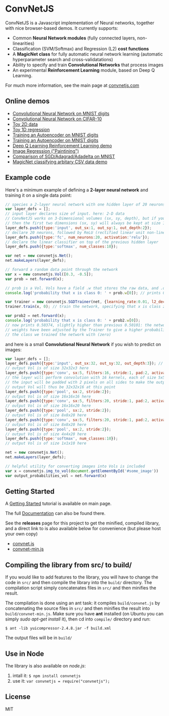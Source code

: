
# ConvNetJS

ConvNetJS is a Javascript implementation of Neural networks, together with nice browser-based demos. It currently supports:

- Common **Neural Network modules** (fully connected layers, non-linearities)
- Classification (SVM/Softmax) and Regression (L2) **cost functions**
- A **MagicNet class** for fully automatic neural network learning (automatic hyperparameter search and cross-validatations)
- Ability to specify and train **Convolutional Networks** that process images
- An experimental **Reinforcement Learning** module, based on Deep Q Learning.

For much more information, see the main page at [convnetjs.com](http://convnetjs.com)

## Online demos
- [Convolutional Neural Network on MNIST digits](http://cs.stanford.edu/~karpathy/convnetjs/demo/mnist.html)
- [Convolutional Neural Network on CIFAR-10](http://cs.stanford.edu/~karpathy/convnetjs/demo/cifar10.html)
- [Toy 2D data](http://cs.stanford.edu/~karpathy/convnetjs/demo/classify2d.html)
- [Toy 1D regression](http://cs.stanford.edu/~karpathy/convnetjs/demo/regression.html)
- [Training an Autoencoder on MNIST digits](http://cs.stanford.edu/~karpathy/convnetjs/demo/denoising_autoencoder.html)
- [Training an Autoencoder on MNIST digits](http://cs.stanford.edu/~karpathy/convnetjs/demo/autoencoder.html)
- [Deep Q Learning Reinforcement Learning demo](http://cs.stanford.edu/people/karpathy/convnetjs/demo/rldemo.html)
- [Image Regression ("Paintining")](http://cs.stanford.edu/~karpathy/convnetjs/demo/image_regression.html)
- [Comparison of SGD/Adagrad/Adadelta on MNIST](http://cs.stanford.edu/people/karpathy/convnetjs/demo/trainers.html)
- [MagicNet classifying arbitary CSV data demo](http://cs.stanford.edu/people/karpathy/convnetjs/demo/automatic.html)

## Example code

Here's a minimum example of defining a **2-layer neural network** and training
it on a single data point:

```javascript
// species a 2-layer neural network with one hidden layer of 20 neurons
var layer_defs = [];
// input layer declares size of input. here: 2-D data
// ConvNetJS works on 3-Dimensional volumes (sx, sy, depth), but if you're not dealing with images
// then the first two dimensions (sx, sy) will always be kept at size 1
layer_defs.push({type:'input', out_sx:1, out_sy:1, out_depth:2});
// declare 20 neurons, followed by ReLU (rectified linear unit non-linearity)
layer_defs.push({type:'fc', num_neurons:20, activation:'relu'}); 
// declare the linear classifier on top of the previous hidden layer
layer_defs.push({type:'softmax', num_classes:10});

var net = new convnetjs.Net();
net.makeLayers(layer_defs);

// forward a random data point through the network
var x = new convnetjs.Vol([0.3, -0.5]);
var prob = net.forward(x); 

// prob is a Vol. Vols have a field .w that stores the raw data, and .dw that stores gradients
console.log('probability that x is class 0: ' + prob.w[0]); // prints 0.50101

var trainer = new convnetjs.SGDTrainer(net, {learning_rate:0.01, l2_decay:0.001});
trainer.train(x, 0); // train the network, specifying that x is class zero

var prob2 = net.forward(x);
console.log('probability that x is class 0: ' + prob2.w[0]);
// now prints 0.50374, slightly higher than previous 0.50101: the networks
// weights have been adjusted by the Trainer to give a higher probability to
// the class we trained the network with (zero)
```

and here is a small **Convolutional Neural Network** if you wish to predict on images:

```javascript
var layer_defs = [];
layer_defs.push({type:'input', out_sx:32, out_sy:32, out_depth:3}); // declare size of input
// output Vol is of size 32x32x3 here
layer_defs.push({type:'conv', sx:5, filters:16, stride:1, pad:2, activation:'relu'});
// the layer will perform convolution with 16 kernels, each of size 5x5.
// the input will be padded with 2 pixels on all sides to make the output Vol of the same size
// output Vol will thus be 32x32x16 at this point
layer_defs.push({type:'pool', sx:2, stride:2});
// output Vol is of size 16x16x16 here
layer_defs.push({type:'conv', sx:5, filters:20, stride:1, pad:2, activation:'relu'});
// output Vol is of size 16x16x20 here
layer_defs.push({type:'pool', sx:2, stride:2});
// output Vol is of size 8x8x20 here
layer_defs.push({type:'conv', sx:5, filters:20, stride:1, pad:2, activation:'relu'});
// output Vol is of size 8x8x20 here
layer_defs.push({type:'pool', sx:2, stride:2});
// output Vol is of size 4x4x20 here
layer_defs.push({type:'softmax', num_classes:10});
// output Vol is of size 1x1x10 here

net = new convnetjs.Net();
net.makeLayers(layer_defs);

// helpful utility for converting images into Vols is included
var x = convnetjs.img_to_vol(document.getElementById('#some_image'))
var output_probabilities_vol = net.forward(x)
```

## Getting Started
A [Getting Started](http://cs.stanford.edu/people/karpathy/convnetjs/started.html) tutorial is available on main page.

The full [Documentation](http://cs.stanford.edu/people/karpathy/convnetjs/docs.html) can also be found there.

See the **releases** page for this project to get the minified, compiled library, and a direct link to is also available below for convenience (but please host your own copy)

- [convnet.js](http://cs.stanford.edu/people/karpathy/convnetjs/build/convnet.js)
- [convnet-min.js](http://cs.stanford.edu/people/karpathy/convnetjs/build/convnet-min.js)

## Compiling the library from src/ to build/
If you would like to add features to the library, you will have to change the code in `src/` and then compile the library into the `build/` directory. The compilation script simply concatenates files in `src/` and then minifies the result.

The compilation is done using an ant task: it compiles `build/convnet.js` by concatenating the source files in `src/` and then minifies the result into `build/convnet-min.js`. Make sure you have **ant** installed (on Ubuntu you can simply *sudo apt-get install* it), then cd into `compile/` directory and run:

    $ ant -lib yuicompressor-2.4.8.jar -f build.xml

The output files will be in `build/`
## Use in Node
The library is also available on *node.js*:

1. intall it: `$ npm install convnetjs`
2. use it: `var convnetjs = require("convnetjs");`

## License
MIT
